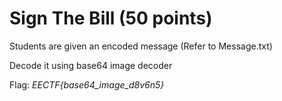 # Sign The Bill (50 points)

Students are given an encoded message (Refer to Message.txt)

Decode it using base64 image decoder

Flag: *EECTF{base64_image_d8v6n5}*

